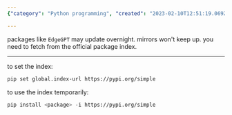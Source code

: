 ```yaml
---
{"category": "Python programming", "created": "2023-02-10T12:51:19.069Z", "date": "2023-02-10 12:51:19", "description": "This text describes the process of setting the PyPI index for `pip`, Python's package installer, to access the latest versions of packages like `EdgeGPT`. This can be done either permanently or temporarily, ensuring you have access to the most up-to-date software.", "modified": "2023-02-10T12:54:56.072Z", "tags": ["PyPI", "pip", "package installer", "EdgeGPT", "latest versions", "permanently", "temporarily"], "title": "using default pypi.org/simple index"}

---
```


packages like `EdgeGPT` may update overnight. mirrors won't keep up. you need to fetch from the official package index.

----

to set the index:
```bash
pip set global.index-url https://pypi.org/simple

```

to use the index temporarily:
```bash
pip install <package> -i https://pypi.org/simple

```

